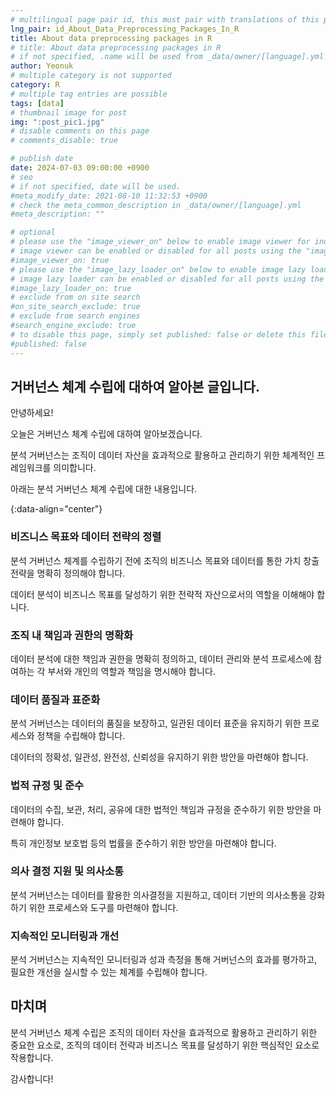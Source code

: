 ```yaml
---
# multilingual page pair id, this must pair with translations of this page. (This name must be unique)
lng_pair: id_About_Data_Preprocessing_Packages_In_R
title: About data preprocessing packages in R
# title: About data preprocessing packages in R
# if not specified, .name will be used from _data/owner/[language].yml
author: Yeonuk
# multiple category is not supported
category: R
# multiple tag entries are possible
tags: [data]
# thumbnail image for post
img: ":post_pic1.jpg"
# disable comments on this page
# comments_disable: true

# publish date
date: 2024-07-03 09:00:00 +0900
# seo
# if not specified, date will be used.
#meta_modify_date: 2021-08-10 11:32:53 +0900
# check the meta_common_description in _data/owner/[language].yml
#meta_description: ""

# optional
# please use the "image_viewer_on" below to enable image viewer for individual pages or posts (_posts/ or [language]/_posts folders).
# image viewer can be enabled or disabled for all posts using the "image_viewer_posts: true" setting in _data/conf/main.yml.
#image_viewer_on: true
# please use the "image_lazy_loader_on" below to enable image lazy loader for individual pages or posts (_posts/ or [language]/_posts folders).
# image lazy loader can be enabled or disabled for all posts using the "image_lazy_loader_posts: true" setting in _data/conf/main.yml.
#image_lazy_loader_on: true
# exclude from on site search
#on_site_search_exclude: true
# exclude from search engines
#search_engine_exclude: true
# to disable this page, simply set published: false or delete this file
#published: false
---
```


<!-- outline-start -->

## 거버넌스 체계 수립에 대하여 알아본 글입니다.

안녕하세요!

오늘은 거버넌스 체계 수립에 대하여 알아보겠습니다.

분석 거버넌스는 조직이 데이터 자산을 효과적으로 활용하고 관리하기 위한 체계적인 프레임워크를 의미합니다.

아래는 분석 거버넌스 체계 수립에 대한 내용입니다.

{:data-align="center"}

<!-- outline-end -->

### 비즈니스 목표와 데이터 전략의 정렬

분석 거버넌스 체계를 수립하기 전에 조직의 비즈니스 목표와 데이터를 통한 가치 창출 전략을 명확히 정의해야 합니다.

데이터 분석이 비즈니스 목표를 달성하기 위한 전략적 자산으로서의 역할을 이해해야 합니다.

### 조직 내 책임과 권한의 명확화

데이터 분석에 대한 책임과 권한을 명확히 정의하고, 데이터 관리와 분석 프로세스에 참여하는 각 부서와 개인의 역할과 책임을 명시해야 합니다.

### 데이터 품질과 표준화

분석 거버넌스는 데이터의 품질을 보장하고, 일관된 데이터 표준을 유지하기 위한 프로세스와 정책을 수립해야 합니다.

데이터의 정확성, 일관성, 완전성, 신뢰성을 유지하기 위한 방안을 마련해야 합니다.

### 법적 규정 및 준수

데이터의 수집, 보관, 처리, 공유에 대한 법적인 책임과 규정을 준수하기 위한 방안을 마련해야 합니다.

특히 개인정보 보호법 등의 법률을 준수하기 위한 방안을 마련해야 합니다.

### 의사 결정 지원 및 의사소통

분석 거버넌스는 데이터를 활용한 의사결정을 지원하고, 데이터 기반의 의사소통을 강화하기 위한 프로세스와 도구를 마련해야 합니다.

### 지속적인 모니터링과 개선

분석 거버넌스는 지속적인 모니터링과 성과 측정을 통해 거버넌스의 효과를 평가하고, 필요한 개선을 실시할 수 있는 체계를 수립해야 합니다.

## 마치며

분석 거버넌스 체계 수립은 조직의 데이터 자산을 효과적으로 활용하고 관리하기 위한 중요한 요소로, 조직의 데이터 전략과 비즈니스 목표를 달성하기 위한 핵심적인 요소로 작용합니다.

감사합니다!
